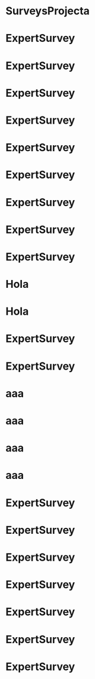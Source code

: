# SurveysProjecta
# ExpertSurvey
# ExpertSurvey
# ExpertSurvey
# ExpertSurvey
# ExpertSurvey
# ExpertSurvey
# ExpertSurvey
# ExpertSurvey
# ExpertSurvey
# Hola
# Hola
# ExpertSurvey
# ExpertSurvey
# aaa
# aaa
# aaa
# aaa
# ExpertSurvey
# ExpertSurvey
# ExpertSurvey
# ExpertSurvey
# ExpertSurvey
# ExpertSurvey
# ExpertSurvey
